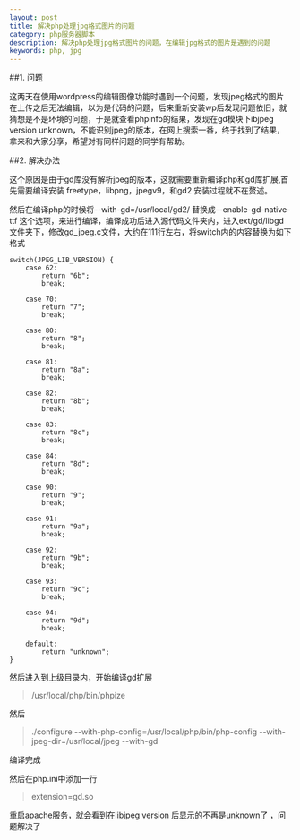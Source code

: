 ```yaml
---
layout: post
title: 解决php处理jpg格式图片的问题
category: php服务器脚本
description: 解决php处理jpg格式图片的问题，在编辑jpg格式的图片是遇到的问题
keywords: php, jpg
---
```


##1. 问题

这两天在使用wordpress的编辑图像功能时遇到一个问题，发现jpeg格式的图片在上传之后无法编辑，以为是代码的问题，后来重新安装wp后发现问题依旧，就猜想是不是环境的问题，于是就查看phpinfo的结果，发现在gd模块下ibjpeg version unknown，不能识别jpeg的版本，在网上搜索一番，终于找到了结果，拿来和大家分享，希望对有同样问题的同学有帮助。 

##2. 解决办法

这个原因是由于gd库没有解析jpeg的版本，这就需要重新编译php和gd库扩展,首先需要编译安装 freetype，libpng，jpegv9，和gd2 安装过程就不在赘述。

然后在编译php的时候将--with-gd=/usr/local/gd2/ 替换成--enable-gd-native-ttf 这个选项，来进行编译，编译成功后进入源代码文件夹内，进入ext/gd/libgd文件夹下，修改gd_jpeg.c文件，大约在111行左右，将switch内的内容替换为如下格式

	switch(JPEG_LIB_VERSION) {
        case 62:
            return "6b";
            break;
 
        case 70:
            return "7";
            break;
 
        case 80:
            return "8";
            break;
 
        case 81:
            return "8a";
            break;
 
        case 82:
            return "8b";
            break;
 
        case 83:
            return "8c";
            break;
 
        case 84:
            return "8d";
            break;
 
        case 90:
            return "9";
            break;
 
        case 91:
            return "9a";
            break;
 
        case 92:
            return "9b";
            break;
 
        case 93:
            return "9c";
            break;
 
        case 94:
            return "9d";
            break;
 
        default:
            return "unknown";
    }

然后进入到上级目录内，开始编译gd扩展

>/usr/local/php/bin/phpize 

然后 
>./configure --with-php-config=/usr/local/php/bin/php-config --with-jpeg-dir=/usr/local/jpeg --with-gd

编译完成

然后在php.ini中添加一行

>extension=gd.so

重启apache服务，就会看到在libjpeg version 后显示的不再是unknown了 ，问题解决了